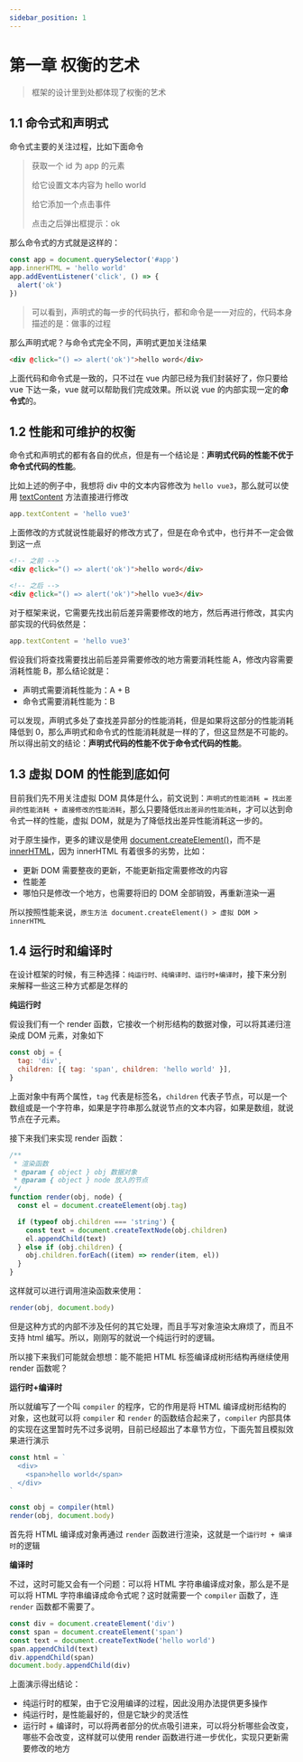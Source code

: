 ```yaml
---
sidebar_position: 1
---
```


# 第一章 权衡的艺术

> 框架的设计里到处都体现了权衡的艺术

## 1.1 命令式和声明式

命令式主要的关注过程，比如下面命令

> 获取一个 id 为 app 的元素
>
> 给它设置文本内容为 hello world
>
> 给它添加一个点击事件
>
> 点击之后弹出框提示：ok

那么命令式的方式就是这样的：

```js
const app = document.querySelector('#app')
app.innerHTML = 'hello world'
app.addEventListener('click', () => {
  alert('ok')
})
```

> 可以看到，声明式的每一步的代码执行，都和命令是一一对应的，代码本身描述的是：做事的过程

那么声明式呢？与命令式完全不同，声明式更加关注结果

```html
<div @click="() => alert('ok')">hello word</div>
```

上面代码和命令式是一致的，只不过在 vue 内部已经为我们封装好了，你只要给 vue 下达一条，vue 就可以帮助我们完成效果。所以说 vue 的内部实现一定的**命令式**的。

## 1.2 性能和可维护的权衡

命令式和声明式的都有各自的优点，但是有一个结论是：**声明式代码的性能不优于命令式代码的性能**。

比如上述的例子中，我想将 div 中的文本内容修改为 `hello vue3`，那么就可以使用 [textContent](https://tianyuhao.cn/blog/javascript/dom.html#textContent) 方法直接进行修改

```js
app.textContent = 'hello vue3'
```

上面修改的方式就说性能最好的修改方式了，但是在命令式中，也行并不一定会做到这一点

```html
<!-- 之前 -->
<div @click="() => alert('ok')">hello word</div>

<!-- 之后 -->
<div @click="() => alert('ok')">hello vue3</div>
```

对于框架来说，它需要先找出前后差异需要修改的地方，然后再进行修改，其实内部实现的代码依然是：

```js
app.textContent = 'hello vue3'
```

假设我们将查找需要找出前后差异需要修改的地方需要消耗性能 A，修改内容需要消耗性能 B，那么结论就是：

- 声明式需要消耗性能为：A + B
- 命令式需要消耗性能为：B

可以发现，声明式多处了查找差异部分的性能消耗，但是如果将这部分的性能消耗降低到 0，那么声明式和命令式的性能消耗就是一样的了，但这显然是不可能的。所以得出前文的结论：**声明式代码的性能不优于命令式代码的性能**。

## 1.3 虚拟 DOM 的性能到底如何

目前我们先不用关注虚拟 DOM 具体是什么，前文说到：`声明式的性能消耗 = 找出差异的性能消耗 + 直接修改的性能消耗`，那么只要降低`找出差异的性能消耗`，才可以达到命令式一样的性能，虚拟 DOM，就是为了降低找出差异性能消耗这一步的。

对于原生操作，更多的建议是使用 [document.createElement()](https://tianyuhao.cn/blog/javascript/dom.html#document-createelement)，而不是 [innerHTML](https://tianyuhao.cn/blog/javascript/dom.html#outerhtml-%E5%92%8C-innerhtml)，因为 innerHTML 有着很多的劣势，比如：

- 更新 DOM 需要整夜的更新，不能更新指定需要修改的内容
- 性能差
- 哪怕只是修改一个地方，也需要将旧的 DOM 全部销毁，再重新渲染一遍

所以按照性能来说，`原生方法 document.createElement() > 虚拟 DOM > innerHTML`

## 1.4 运行时和编译时

在设计框架的时候，有三种选择：`纯运行时、纯编译时、运行时+编译时`，接下来分别来解释一些这三种方式都是怎样的

**纯运行时**

假设我们有一个 render 函数，它接收一个树形结构的数据对像，可以将其递归渲染成 DOM 元素，对象如下

```js
const obj = {
  tag: 'div',
  children: [{ tag: 'span', children: 'hello world' }],
}
```

上面对象中有两个属性，`tag` 代表是标签名，`children` 代表子节点，可以是一个数组或是一个字符串，如果是字符串那么就说节点的文本内容，如果是数组，就说节点在子元素。

接下来我们来实现 render 函数：

```js
/**
 * 渲染函数
 * @param { object } obj 数据对象
 * @param { object } node 放入的节点
 */
function render(obj, node) {
  const el = document.createElement(obj.tag)

  if (typeof obj.children === 'string') {
    const text = document.createTextNode(obj.children)
    el.appendChild(text)
  } else if (obj.children) {
    obj.children.forEach((item) => render(item, el))
  }
}
```

这样就可以进行调用渲染函数来使用：

```js
render(obj, document.body)
```

但是这种方式的内部不涉及任何的其它处理，而且手写对象渲染太麻烦了，而且不支持 html 编写。所以，刚刚写的就说一个纯运行时的逻辑。

所以接下来我们可能就会想想：能不能把 HTML 标签编译成树形结构再继续使用 render 函数呢？

**运行时+编译时**

所以就编写了一个叫 `compiler` 的程序，它的作用是将 HTML 编译成树形结构的对象，这也就可以将 `compiler` 和 `render` 的函数结合起来了，`compiler` 内部具体的实现在这里暂时先不过多说明，目前已经超出了本章节方位，下面先暂且模拟效果进行演示

```js
const html = `
  <div>
    <span>hello world</span>
  </div>
`

const obj = compiler(html)
render(obj, document.body)
```

首先将 HTML 编译成对象再通过 `render` 函数进行渲染，这就是一个`运行时 + 编译时`的逻辑

**编译时**

不过，这时可能又会有一个问题：可以将 HTML 字符串编译成对象，那么是不是可以将 HTML 字符串编译成命令式呢？这时就需要一个 `compiler` 函数了，连 `render` 函数都不需要了。

```js
const div = document.createElement('div')
const span = document.createElement('span')
const text = document.createTextNode('hello world')
span.appendChild(text)
div.appendChild(span)
document.body.appendChild(div)
```

上面演示得出结论：

- 纯运行时的框架，由于它没用编译的过程，因此没用办法提供更多操作
- 纯运行时，是性能最好的，但是它缺少的灵活性
- 运行时 + 编译时，可以将两者部分的优点吸引进来，可以将分析哪些会改变，哪些不会改变，这样就可以使用 render 函数进行进一步优化，实现只更新需要修改的地方
